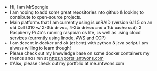 - Hi, I am MrSpongie
- I am hoping to add some great repositories into github & looking to contribute to open-source projects.  
- Main platforms that I am currently using is unRAID (version 6.11.5 on an old Dell t310 w/ 2-3tb drives, 4-2tb drives and a 1tb cache ssd), 2 Raspberry Pi 4b's running raspbian os lite, as well as using cloud services (currently using linode, AWS and GCP) 
- I am decent in docker and ok (at best) with python & java script. I am always willing to learn though! 
- Please check out my knowledge base on some docker containers my friends and I run at https://portal.antwons.com
- #Also, please check out my portfolio at me.antwons.com

<!---
mrspongie21/mrspongie21 is a ✨ special ✨ repository because its `README.md` (this file) appears on your GitHub profile.
You can click the Preview link to take a look at your changes.
--->
